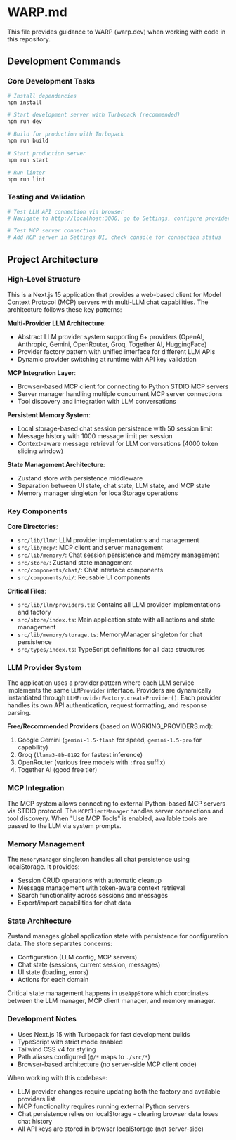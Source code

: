 # WARP.md

This file provides guidance to WARP (warp.dev) when working with code in this repository.

## Development Commands

### Core Development Tasks
```bash
# Install dependencies
npm install

# Start development server with Turbopack (recommended)
npm run dev

# Build for production with Turbopack
npm run build

# Start production server
npm run start

# Run linter
npm run lint
```

### Testing and Validation
```bash
# Test LLM API connection via browser
# Navigate to http://localhost:3000, go to Settings, configure provider and click "Test"

# Test MCP server connection
# Add MCP server in Settings UI, check console for connection status
```

## Project Architecture

### High-Level Structure
This is a Next.js 15 application that provides a web-based client for Model Context Protocol (MCP) servers with multi-LLM chat capabilities. The architecture follows these key patterns:

**Multi-Provider LLM Architecture**: 
- Abstract LLM provider system supporting 6+ providers (OpenAI, Anthropic, Gemini, OpenRouter, Groq, Together AI, HuggingFace)
- Provider factory pattern with unified interface for different LLM APIs
- Dynamic provider switching at runtime with API key validation

**MCP Integration Layer**:
- Browser-based MCP client for connecting to Python STDIO MCP servers
- Server manager handling multiple concurrent MCP server connections
- Tool discovery and integration with LLM conversations

**Persistent Memory System**:
- Local storage-based chat session persistence with 50 session limit
- Message history with 1000 message limit per session
- Context-aware message retrieval for LLM conversations (4000 token sliding window)

**State Management Architecture**:
- Zustand store with persistence middleware
- Separation between UI state, chat state, LLM state, and MCP state
- Memory manager singleton for localStorage operations

### Key Components

**Core Directories**:
- `src/lib/llm/`: LLM provider implementations and management
- `src/lib/mcp/`: MCP client and server management
- `src/lib/memory/`: Chat session persistence and memory management
- `src/store/`: Zustand state management
- `src/components/chat/`: Chat interface components
- `src/components/ui/`: Reusable UI components

**Critical Files**:
- `src/lib/llm/providers.ts`: Contains all LLM provider implementations and factory
- `src/store/index.ts`: Main application state with all actions and state management
- `src/lib/memory/storage.ts`: MemoryManager singleton for chat persistence
- `src/types/index.ts`: TypeScript definitions for all data structures

### LLM Provider System
The application uses a provider pattern where each LLM service implements the same `LLMProvider` interface. Providers are dynamically instantiated through `LLMProviderFactory.createProvider()`. Each provider handles its own API authentication, request formatting, and response parsing.

**Free/Recommended Providers** (based on WORKING_PROVIDERS.md):
1. Google Gemini (`gemini-1.5-flash` for speed, `gemini-1.5-pro` for capability)
2. Groq (`llama3-8b-8192` for fastest inference)
3. OpenRouter (various free models with `:free` suffix)
4. Together AI (good free tier)

### MCP Integration
The MCP system allows connecting to external Python-based MCP servers via STDIO protocol. The `MCPClientManager` handles server connections and tool discovery. When "Use MCP Tools" is enabled, available tools are passed to the LLM via system prompts.

### Memory Management
The `MemoryManager` singleton handles all chat persistence using localStorage. It provides:
- Session CRUD operations with automatic cleanup
- Message management with token-aware context retrieval
- Search functionality across sessions and messages
- Export/import capabilities for chat data

### State Architecture
Zustand manages global application state with persistence for configuration data. The store separates concerns:
- Configuration (LLM config, MCP servers)
- Chat state (sessions, current session, messages)
- UI state (loading, errors)
- Actions for each domain

Critical state management happens in `useAppStore` which coordinates between the LLM manager, MCP client manager, and memory manager.

### Development Notes
- Uses Next.js 15 with Turbopack for fast development builds
- TypeScript with strict mode enabled
- Tailwind CSS v4 for styling
- Path aliases configured (`@/*` maps to `./src/*`)
- Browser-based architecture (no server-side MCP client code)

When working with this codebase:
- LLM provider changes require updating both the factory and available providers list
- MCP functionality requires running external Python servers
- Chat persistence relies on localStorage - clearing browser data loses chat history
- All API keys are stored in browser localStorage (not server-side)
